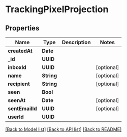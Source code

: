 # TrackingPixelProjection

## Properties
Name | Type | Description | Notes
------------ | ------------- | ------------- | -------------
**createdAt** | **Date** |  | 
**_id** | **UUID** |  | 
**inboxId** | **UUID** |  | [optional] 
**name** | **String** |  | [optional] 
**recipient** | **String** |  | [optional] 
**seen** | **Bool** |  | 
**seenAt** | **Date** |  | [optional] 
**sentEmailId** | **UUID** |  | [optional] 
**userId** | **UUID** |  | 

[[Back to Model list]](../README#documentation-for-models) [[Back to API list]](../README#documentation-for-api-endpoints) [[Back to README]](../README)



